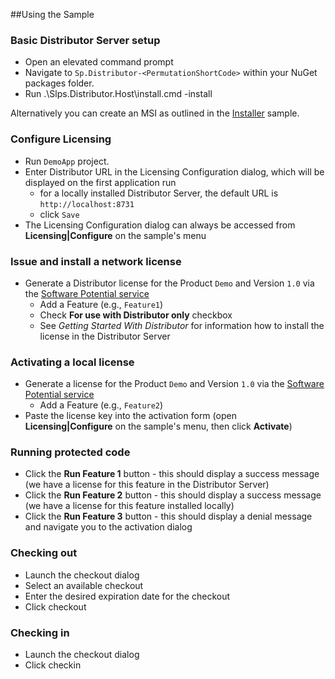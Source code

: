 
##Using the Sample

### Basic Distributor Server setup
* Open an elevated command prompt
* Navigate to `Sp.Distributor-<PermutationShortCode>` within your NuGet packages folder.
* Run .\Slps.Distributor.Host\install.cmd -install

Alternatively you can create an MSI as outlined in the [Installer](https://github.com/SoftwarePotential/samples/tree/master/Licensing/Desktop/Distributed/Installer) sample.
 
### Configure Licensing
* Run `DemoApp` project.
* Enter Distributor URL in the Licensing Configuration dialog, which will be displayed on the first application run
	-	for a locally installed Distributor Server, the default URL is `http://localhost:8731`
	-	click `Save`
* The Licensing Configuration dialog can always be accessed from **Licensing|Configure** on the sample's menu

### Issue and install a network license
* Generate a Distributor license for the Product `Demo` and Version `1.0` via the [Software Potential service](https://srv.softwarepotential.com/Issue.aspx?IssueType=new) 
   * Add a Feature (e.g., `Feature1`)
   * Check **For use with Distributor only** checkbox
   * See _Getting Started With Distributor_ for information how to install the license in the Distributor Server

### Activating a local license
* Generate a license for the Product `Demo` and Version `1.0` via the [Software Potential service](https://srv.softwarepotential.com/Issue.aspx?IssueType=new) 
  * Add a Feature (e.g., `Feature2`)
* Paste the license key into the activation form (open **Licensing|Configure** on the sample's menu, then click **Activate**)

### Running protected code
* Click the **Run Feature 1** button - this should display a success message (we have a license for this feature in the Distributor Server)
* Click the **Run Feature 2** button - this should display a success message (we have a license for this feature installed locally)
* Click the **Run Feature 3** button - this should display a denial message and navigate you to the activation dialog

### Checking out
* Launch the checkout dialog
* Select an available checkout
* Enter the desired expiration date for the checkout
* Click checkout

### Checking in
* Launch the checkout dialog
* Click checkin